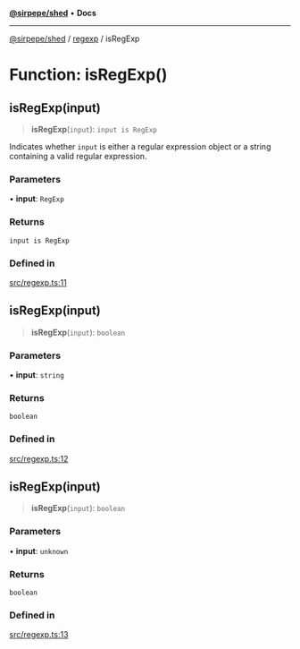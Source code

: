 [**@sirpepe/shed**](../../README.md) • **Docs**

***

[@sirpepe/shed](../../README.md) / [regexp](../README.md) / isRegExp

# Function: isRegExp()

## isRegExp(input)

> **isRegExp**(`input`): `input is RegExp`

Indicates whether `input` is either a regular expression object or a string
containing a valid regular expression.

### Parameters

• **input**: `RegExp`

### Returns

`input is RegExp`

### Defined in

[src/regexp.ts:11](https://github.com/SirPepe/shed/blob/36009fde0fee9ee53321ca81309876bbb49851e3/src/regexp.ts#L11)

## isRegExp(input)

> **isRegExp**(`input`): `boolean`

### Parameters

• **input**: `string`

### Returns

`boolean`

### Defined in

[src/regexp.ts:12](https://github.com/SirPepe/shed/blob/36009fde0fee9ee53321ca81309876bbb49851e3/src/regexp.ts#L12)

## isRegExp(input)

> **isRegExp**(`input`): `boolean`

### Parameters

• **input**: `unknown`

### Returns

`boolean`

### Defined in

[src/regexp.ts:13](https://github.com/SirPepe/shed/blob/36009fde0fee9ee53321ca81309876bbb49851e3/src/regexp.ts#L13)
